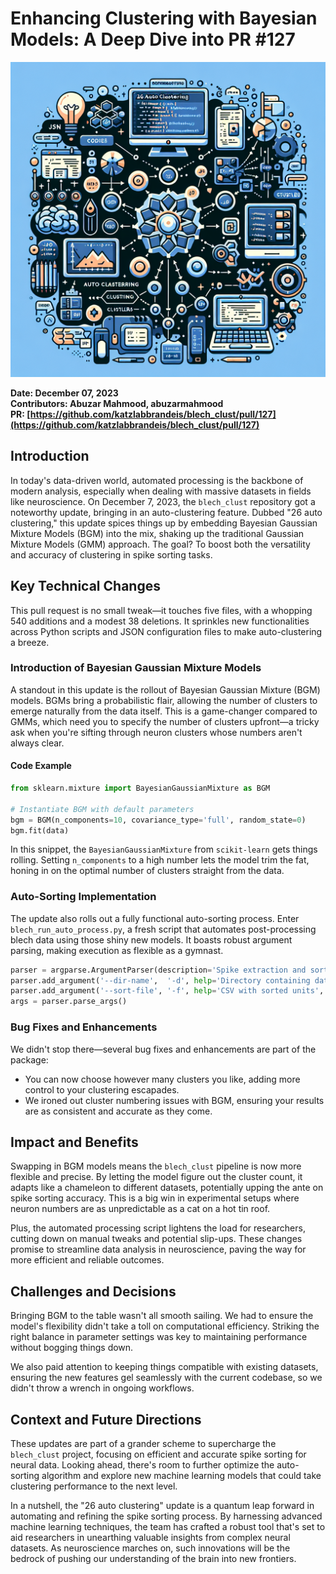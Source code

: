 # Enhancing Clustering with Bayesian Models: A Deep Dive into PR #127

![Visual representation of 26 auto clustering](images/20250319173346_PR127_Create_a_technical_illustration_for_a_blog_post_ab.png)

**Date: December 07, 2023**  
**Contributors: Abuzar Mahmood, abuzarmahmood**  
**PR: [https://github.com/katzlabbrandeis/blech_clust/pull/127](https://github.com/katzlabbrandeis/blech_clust/pull/127)**  

## Introduction

In today's data-driven world, automated processing is the backbone of modern analysis, especially when dealing with massive datasets in fields like neuroscience. On December 7, 2023, the `blech_clust` repository got a noteworthy update, bringing in an auto-clustering feature. Dubbed "26 auto clustering," this update spices things up by embedding Bayesian Gaussian Mixture Models (BGM) into the mix, shaking up the traditional Gaussian Mixture Models (GMM) approach. The goal? To boost both the versatility and accuracy of clustering in spike sorting tasks.

## Key Technical Changes

This pull request is no small tweak—it touches five files, with a whopping 540 additions and a modest 38 deletions. It sprinkles new functionalities across Python scripts and JSON configuration files to make auto-clustering a breeze.

### Introduction of Bayesian Gaussian Mixture Models

A standout in this update is the rollout of Bayesian Gaussian Mixture (BGM) models. BGMs bring a probabilistic flair, allowing the number of clusters to emerge naturally from the data itself. This is a game-changer compared to GMMs, which need you to specify the number of clusters upfront—a tricky ask when you're sifting through neuron clusters whose numbers aren't always clear.

#### Code Example

```python
from sklearn.mixture import BayesianGaussianMixture as BGM

# Instantiate BGM with default parameters
bgm = BGM(n_components=10, covariance_type='full', random_state=0)
bgm.fit(data)
```

In this snippet, the `BayesianGaussianMixture` from `scikit-learn` gets things rolling. Setting `n_components` to a high number lets the model trim the fat, honing in on the optimal number of clusters straight from the data.

### Auto-Sorting Implementation

The update also rolls out a fully functional auto-sorting process. Enter `blech_run_auto_process.py`, a fresh script that automates post-processing blech data using those shiny new models. It boasts robust argument parsing, making execution as flexible as a gymnast.

```python
parser = argparse.ArgumentParser(description='Spike extraction and sorting script')
parser.add_argument('--dir-name',  '-d', help='Directory containing data files')
parser.add_argument('--sort-file', '-f', help='CSV with sorted units', default=None)
args = parser.parse_args()
```

### Bug Fixes and Enhancements

We didn't stop there—several bug fixes and enhancements are part of the package:

- You can now choose however many clusters you like, adding more control to your clustering escapades.
- We ironed out cluster numbering issues with BGM, ensuring your results are as consistent and accurate as they come.

## Impact and Benefits

Swapping in BGM models means the `blech_clust` pipeline is now more flexible and precise. By letting the model figure out the cluster count, it adapts like a chameleon to different datasets, potentially upping the ante on spike sorting accuracy. This is a big win in experimental setups where neuron numbers are as unpredictable as a cat on a hot tin roof.

Plus, the automated processing script lightens the load for researchers, cutting down on manual tweaks and potential slip-ups. These changes promise to streamline data analysis in neuroscience, paving the way for more efficient and reliable outcomes.

## Challenges and Decisions

Bringing BGM to the table wasn't all smooth sailing. We had to ensure the model's flexibility didn't take a toll on computational efficiency. Striking the right balance in parameter settings was key to maintaining performance without bogging things down.

We also paid attention to keeping things compatible with existing datasets, ensuring the new features gel seamlessly with the current codebase, so we didn't throw a wrench in ongoing workflows.

## Context and Future Directions

These updates are part of a grander scheme to supercharge the `blech_clust` project, focusing on efficient and accurate spike sorting for neural data. Looking ahead, there's room to further optimize the auto-sorting algorithm and explore new machine learning models that could take clustering performance to the next level.

In a nutshell, the "26 auto clustering" update is a quantum leap forward in automating and refining the spike sorting process. By harnessing advanced machine learning techniques, the team has crafted a robust tool that's set to aid researchers in unearthing valuable insights from complex neural datasets. As neuroscience marches on, such innovations will be the bedrock of pushing our understanding of the brain into new frontiers.